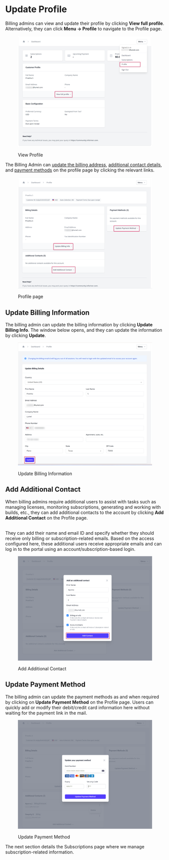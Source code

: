 # Update Profile

Billing admins can view and update their profile by clicking **View full profile**. Alternatively, they can click **Menu → Profile** to navigate to the Profile page.

<figure><img src="../../../../.gitbook/assets/7. update profile-blurred.png" alt=""><figcaption><p>View Profile</p></figcaption></figure>

The Billing Admin can [update the billing address](update-profile.md#update-billing-information), [additional contact details](update-profile.md#add-additional-contact), and [payment methods](update-profile.md#update-payment-method) on the profile page by clicking the relevant links.&#x20;

<figure><img src="../../../../.gitbook/assets/8. Profile Page.png" alt=""><figcaption><p>Profile page</p></figcaption></figure>

## Update Billing Information&#x20;

The billing admin can update the billing information by clicking **Update Billing Info**. The window below opens, and they can update the information by clicking **Update**.&#x20;

<figure><img src="../../../../.gitbook/assets/9. Update billing information.png" alt=""><figcaption><p>Update Billing Information</p></figcaption></figure>

## Add Additional Contact&#x20;

When billing admins require additional users to assist with tasks such as managing licenses, monitoring subscriptions, generating and working with builds, etc., they can add additional contacts to the account by clicking **Add Additional Contact** on the Profile page.&#x20;

\
They can add their name and email ID and specify whether they should receive only billing or subscription-related emails. Based on the access configured here, these additional users receive appropriate emails and can log in to the portal using an account/subscription-based login.&#x20;

<figure><img src="../../../../.gitbook/assets/10. add additional contact.png" alt=""><figcaption><p>Add Additional Contact</p></figcaption></figure>

## Update Payment Method&#x20;

The billing admin can update the payment methods as and when required by clicking on **Update Payment Method** on the Profile page. Users can quickly add or modify their debit/credit card information here without waiting for the payment link in the mail.

<figure><img src="../../../../.gitbook/assets/11. update payment method.png" alt=""><figcaption><p>Update Payment Method</p></figcaption></figure>

The next section details the Subscriptions page where we manage subscription-related information.
